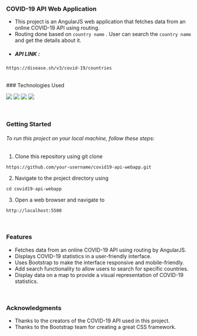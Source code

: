 ### COVID-19 API Web Application

* This project is an AngularJS web application that fetches data from an online COVID-19 API using routing.
* Routing done based on ```country name``` . User can search the ```country name``` and get the details about it.
* ##### API LINK :  
``` 
https://disease.sh/v3/covid-19/countries 
```
<br>
### Technologies Used
<p align="left">
  <a>
    <img src="https://img.shields.io/badge/AngularJS-v1.8.2-red.svg">
  </a>
    <a>
  <img src="https://img.shields.io/badge/-CSS3-1572B6?style=flat&logo=css3&logoColor=white">
    </a>
      <a>
  <img src="https://img.shields.io/badge/-JavaScript-F7DF1E?style=flat&logo=javascript&logoColor=black">
    </a>
    <a>
  <img src="https://img.shields.io/badge/-Bootstrap-7952B3?style=flat&logo=bootstrap&logoColor=white">
    </a>

</p>

<br>

### Getting Started
###### To run this project on your local machine, follow these steps:
1. Clone this repository using git clone 
```
https://github.com/your-username/covid19-api-webapp.git
```
2. Navigate to the project directory using 
```
cd covid19-api-webapp
```
3. Open a web browser and navigate to 
``` 
http://localhost:5500 
```
<br>

### Features
* Fetches data from an online COVID-19 API using routing by AngularJS.
* Displays COVID-19 statistics in a user-friendly interface.
* Uses Bootstrap to make the interface responsive and mobile-friendly.
* Add search functionality to allow users to search for specific countries.
* Display data on a map to provide a visual representation of COVID-19 statistics.

<br>

### Acknowledgments
* Thanks to the creators of the COVID-19 API used in this project.
* Thanks to the Bootstrap team for creating a great CSS framework.